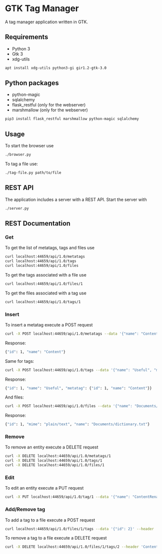 # GTK Tag Manager
A tag manager application written in GTK.

## Requirements
- Python 3
- Gtk 3
- xdg-utils

```sh
apt install xdg-utils python3-gi gir1.2-gtk-3.0
```

## Python packages
- python-magic
- sqlalchemy
- flask_restful (only for the webserver)
- marshmallow (only for the webserver)

```sh
pip3 install flask_restful marshmallow python-magic sqlalchemy
```

## Usage

To start the browser use
```sh
./browser.py
```

To tag a file use:
```sh
./tag-file.py path/to/file
```

## REST API

The application includes a server with a REST API.
Start the server with
```sh
./server.py
```

## REST Documentation

### Get

To get the list of metatags, tags and files use
```sh
curl localhost:44659/api/1.0/metatags
curl localhost:44659/api/1.0/tags
curl localhost:44659/api/1.0/files
```


To get the tags associated with a file use
```sh
curl localhost:44659/api/1.0/files/1
```

To get the files associated with a tag use
```sh
curl localhost:44659/api/1.0/tags/1
```

### Insert

To insert a metatag execute a POST request
```sh
curl -X POST localhost:44659/api/1.0/metatags --data '{"name": "Content"}' --header 'Content-Type:application/json'
```
Response:
```sh
{"id": 1, "name": "Content"}
```

Same for tags:
```sh
curl -X POST localhost:44659/api/1.0/tags --data '{"name": "Useful", "metatag" : {"id": 1} }' --header 'Content-Type:application/json'
```
Response:
```sh
{"id": 1, "name": "Useful", "metatag": {"id": 1, "name": "Content"}}
```

And files:
```sh
curl -X POST localhost:44659/api/1.0/files --data '{"name": "Documents/dictionary.txt", "mime" : "plain/text" }' --header 'Content-Type:application/json'
```
Response:
```sh
{"id": 1, "mime": "plain/text", "name": "Documents/dictionary.txt"}
```

### Remove

To remove an entity execute a DELETE request
```sh
curl -X DELETE localhost:44659/api/1.0/metatags/1
curl -X DELETE localhost:44659/api/1.0/tags/1
curl -X DELETE localhost:44659/api/1.0/files/1
```

### Edit

To edit an entity execute a PUT request
```sh
curl -X PUT localhost:44659/api/1.0/tag/1 --data '{"name": "ContentRenamed"}' --header 'Content-Type:application/json'
```

### Add/Remove tag
To add a tag to a file execute a POST request
```sh
curl localhost:44659/api/1.0/files/1/tags --data '{"id": 2}' --header 'Content-Type:application/json'
```
To remove a tag to a file execute a DELETE request
```sh
curl -X DELETE localhost:44659/api/1.0/files/1/tags/2 --header 'Content-Type:application/json'
```
